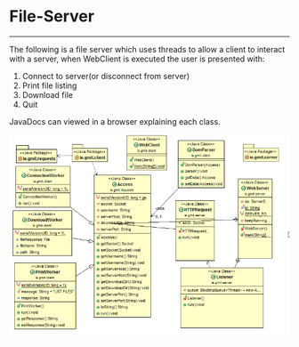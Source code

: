 # File-Server

---
The following is a file server which uses threads to allow a client to interact with a server, when WebClient is executed the user is presented with:

1. Connect to server(or disconnect from server)
2. Print file listing
3. Download file
4. Quit

JavaDocs can viewed in a browser explaining each class.



![UML Diagram of File Server](FileServer.png "UML Diagram of File Server")